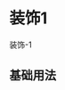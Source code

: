 <!-- 加载 demo 组件 start -->
<script setup>
import demo from './demo.vue'
</script>
<!-- 加载 demo 组件 end -->

<!-- 正文开始 -->

# 装饰1

装饰-1

## 基础用法
<Preview comp-name="Decoration1" demo-name="demo">
  <demo />
</Preview>
